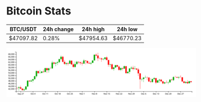 # Bitcoin Stats

BTC/USDT|24h change|24h high|24h low|
|---|---|---|---|
|$47097.82|0.28%|$47954.63|$46770.23|

<img src="./chart.svg">
